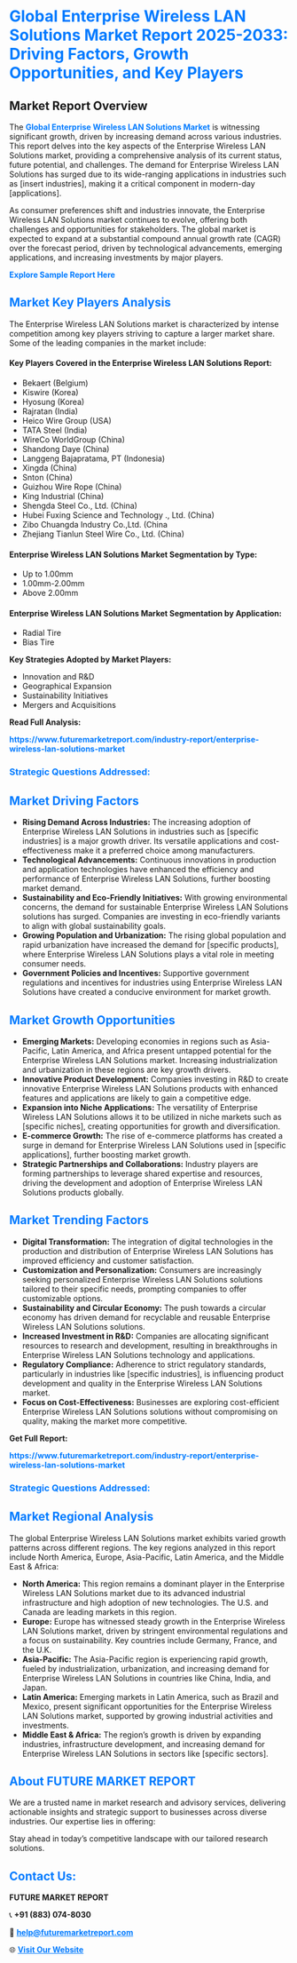 <h1 style="color: #007BFF;">Global Enterprise Wireless LAN Solutions Market Report 2025-2033: Driving Factors, Growth Opportunities, and Key Players</h1>

<section id="overview">
<h2>Market Report Overview</h2>
<p>The <a href="https://www.futuremarketreport.com/industry-report/enterprise-wireless-lan-solutions-market" style="color: #007BFF; text-decoration: none;"><strong>Global Enterprise Wireless LAN Solutions Market</strong></a> is witnessing significant growth, driven by increasing demand across various industries. This report delves into the key aspects of the Enterprise Wireless LAN Solutions market, providing a comprehensive analysis of its current status, future potential, and challenges. The demand for Enterprise Wireless LAN Solutions has surged due to its wide-ranging applications in industries such as [insert industries], making it a critical component in modern-day [applications].</p>
<p>As consumer preferences shift and industries innovate, the Enterprise Wireless LAN Solutions market continues to evolve, offering both challenges and opportunities for stakeholders. The global market is expected to expand at a substantial compound annual growth rate (CAGR) over the forecast period, driven by technological advancements, emerging applications, and increasing investments by major players.</p>
</section>

<section id="overview">
<p><a href="https://www.futuremarketreport.com/request-sample/reportId=37746" style="color: #007BFF; text-decoration: none;"><strong>Explore Sample Report Here</strong></a></p>
</section>

<section id="key-players">
<h2 style="color: #007BFF;">Market Key Players Analysis</h2>
<p>The Enterprise Wireless LAN Solutions market is characterized by intense competition among key players striving to capture a larger market share. Some of the leading companies in the market include:</p>
<h4>Key Players Covered in the Enterprise Wireless LAN Solutions Report:</h4>
<ul><li>Bekaert (Belgium)</li><li>Kiswire (Korea)</li><li>Hyosung (Korea)</li><li>Rajratan (India)</li><li>Heico Wire Group (USA)</li><li>TATA Steel (India)</li><li>WireCo WorldGroup (China)</li><li>Shandong Daye (China)</li><li>Langgeng Bajapratama, PT (Indonesia)</li><li>Xingda (China)</li><li>Snton (China)</li><li>Guizhou Wire Rope (China)</li><li>King Industrial (China)</li><li>Shengda Steel Co., Ltd. (China)</li><li>Hubei Fuxing Science and Technology ., Ltd. (China)</li><li>Zibo Chuangda Industry Co.,Ltd. (China</li><li>Zhejiang Tianlun Steel Wire Co., Ltd. (China)</li></ul>
<h4>Enterprise Wireless LAN Solutions Market Segmentation by Type:</h4>
<ul><li>Up to 1.00mm</li><li>1.00mm-2.00mm</li><li>Above 2.00mm</li></ul>

<h4>Enterprise Wireless LAN Solutions Market Segmentation by Application:</h4>
<ul><li>Radial Tire</li><li>Bias Tire</li></ul>
<p><strong>Key Strategies Adopted by Market Players:</strong></p>
<ul>
<li>Innovation and R&D</li>
<li>Geographical Expansion</li>
<li>Sustainability Initiatives</li>
<li>Mergers and Acquisitions</li>
</ul>
</section>

<section>
<p><strong>Read Full Analysis: </strong></p><a href="https://www.futuremarketreport.com/industry-report/enterprise-wireless-lan-solutions-market" style="color: #007BFF; text-decoration: none;"><strong>https://www.futuremarketreport.com/industry-report/enterprise-wireless-lan-solutions-market</strong></a>
<h3 style="color: #007BFF;">Strategic Questions Addressed:</h3>
</section>

<section id="driving-factors">
<h2 style="color: #007BFF;">Market Driving Factors</h2>
<ul>
<li><strong>Rising Demand Across Industries:</strong> The increasing adoption of Enterprise Wireless LAN Solutions in industries such as [specific industries] is a major growth driver. Its versatile applications and cost-effectiveness make it a preferred choice among manufacturers.</li>
<li><strong>Technological Advancements:</strong> Continuous innovations in production and application technologies have enhanced the efficiency and performance of Enterprise Wireless LAN Solutions, further boosting market demand.</li>
<li><strong>Sustainability and Eco-Friendly Initiatives:</strong> With growing environmental concerns, the demand for sustainable Enterprise Wireless LAN Solutions solutions has surged. Companies are investing in eco-friendly variants to align with global sustainability goals.</li>
<li><strong>Growing Population and Urbanization:</strong> The rising global population and rapid urbanization have increased the demand for [specific products], where Enterprise Wireless LAN Solutions plays a vital role in meeting consumer needs.</li>
<li><strong>Government Policies and Incentives:</strong> Supportive government regulations and incentives for industries using Enterprise Wireless LAN Solutions have created a conducive environment for market growth.</li>
</ul>
</section>

<section id="growth-opportunities">
<h2 style="color: #007BFF;">Market Growth Opportunities</h2>
<ul>
<li><strong>Emerging Markets:</strong> Developing economies in regions such as Asia-Pacific, Latin America, and Africa present untapped potential for the Enterprise Wireless LAN Solutions market. Increasing industrialization and urbanization in these regions are key growth drivers.</li>
<li><strong>Innovative Product Development:</strong> Companies investing in R&D to create innovative Enterprise Wireless LAN Solutions products with enhanced features and applications are likely to gain a competitive edge.</li>
<li><strong>Expansion into Niche Applications:</strong> The versatility of Enterprise Wireless LAN Solutions allows it to be utilized in niche markets such as [specific niches], creating opportunities for growth and diversification.</li>
<li><strong>E-commerce Growth:</strong> The rise of e-commerce platforms has created a surge in demand for Enterprise Wireless LAN Solutions used in [specific applications], further boosting market growth.</li>
<li><strong>Strategic Partnerships and Collaborations:</strong> Industry players are forming partnerships to leverage shared expertise and resources, driving the development and adoption of Enterprise Wireless LAN Solutions products globally.</li>
</ul>
</section>

<section id="trending-factors">
<h2 style="color: #007BFF;">Market Trending Factors</h2>
<ul>
<li><strong>Digital Transformation:</strong> The integration of digital technologies in the production and distribution of Enterprise Wireless LAN Solutions has improved efficiency and customer satisfaction.</li>
<li><strong>Customization and Personalization:</strong> Consumers are increasingly seeking personalized Enterprise Wireless LAN Solutions solutions tailored to their specific needs, prompting companies to offer customizable options.</li>
<li><strong>Sustainability and Circular Economy:</strong> The push towards a circular economy has driven demand for recyclable and reusable Enterprise Wireless LAN Solutions solutions.</li>
<li><strong>Increased Investment in R&D:</strong> Companies are allocating significant resources to research and development, resulting in breakthroughs in Enterprise Wireless LAN Solutions technology and applications.</li>
<li><strong>Regulatory Compliance:</strong> Adherence to strict regulatory standards, particularly in industries like [specific industries], is influencing product development and quality in the Enterprise Wireless LAN Solutions market.</li>
<li><strong>Focus on Cost-Effectiveness:</strong> Businesses are exploring cost-efficient Enterprise Wireless LAN Solutions solutions without compromising on quality, making the market more competitive.</li>
</ul>
</section>

<section>
<p><strong>Get Full Report: </strong></p><a href="https://www.futuremarketreport.com/industry-report/enterprise-wireless-lan-solutions-market" style="color: #007BFF; text-decoration: none;"><strong>https://www.futuremarketreport.com/industry-report/enterprise-wireless-lan-solutions-market</strong></a>
<h3 style="color: #007BFF;">Strategic Questions Addressed:</h3>
</section>


<section id="regional-analysis">
<h2 style="color: #007BFF;">Market Regional Analysis</h2>
<p>The global Enterprise Wireless LAN Solutions market exhibits varied growth patterns across different regions. The key regions analyzed in this report include North America, Europe, Asia-Pacific, Latin America, and the Middle East & Africa:</p>
<ul>
<li><strong>North America:</strong> This region remains a dominant player in the Enterprise Wireless LAN Solutions market due to its advanced industrial infrastructure and high adoption of new technologies. The U.S. and Canada are leading markets in this region.</li>
<li><strong>Europe:</strong> Europe has witnessed steady growth in the Enterprise Wireless LAN Solutions market, driven by stringent environmental regulations and a focus on sustainability. Key countries include Germany, France, and the U.K.</li>
<li><strong>Asia-Pacific:</strong> The Asia-Pacific region is experiencing rapid growth, fueled by industrialization, urbanization, and increasing demand for Enterprise Wireless LAN Solutions in countries like China, India, and Japan.</li>
<li><strong>Latin America:</strong> Emerging markets in Latin America, such as Brazil and Mexico, present significant opportunities for the Enterprise Wireless LAN Solutions market, supported by growing industrial activities and investments.</li>
<li><strong>Middle East & Africa:</strong> The region’s growth is driven by expanding industries, infrastructure development, and increasing demand for Enterprise Wireless LAN Solutions in sectors like [specific sectors].</li>
</ul>
</section>

<footer>
<h2 style="color: #007BFF;">About FUTURE MARKET REPORT</h2>
<p>We are a trusted name in market research and advisory services, delivering actionable insights and strategic support to businesses across diverse industries. Our expertise lies in offering:</p>

<p>Stay ahead in today’s competitive landscape with our tailored research solutions.</p>

<h2 style="color: #007BFF;">Contact Us:</h2>
<p><strong>FUTURE MARKET REPORT</strong></p>
<p>📞 <strong>+91 (883) 074-8030</strong></p>
<p>📧 <strong><a href="mailto:help@futuremarketreport.com" style="color: #007BFF;">help@futuremarketreport.com</a></strong></p>
<p>🌐 <strong><a href="https://www.futuremarketreport.com/" style="color: #007BFF;">Visit Our Website</a></strong></p>
</footer>